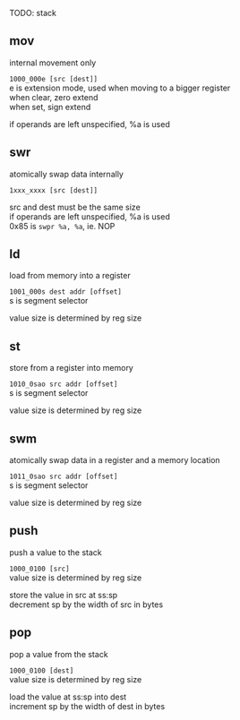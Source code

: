 TODO: stack  
  
## mov  
internal movement only  
  
`1000_000e [src [dest]]`  
e is extension mode, used when moving to a bigger register  
    when clear, zero extend  
    when set, sign extend  
  
if operands are left unspecified, %a is used  
  
  
## swr  
atomically swap data internally  
  
`1xxx_xxxx [src [dest]]`  
  
src and dest must be the same size  
if operands are left unspecified, %a is used  
0x85 is `swpr %a, %a`, ie. NOP  
  
  
## ld  
load from memory into a register  
  
`1001_000s dest addr [offset]`  
s is segment selector  
  
value size is determined by reg size  
  
  
## st  
store from a register into memory  
  
`1010_0sao src addr [offset]`  
s is segment selector  
  
value size is determined by reg size  
  
  
## swm  
atomically swap data in a register and a memory location  
  
`1011_0sao src addr [offset]`  
s is segment selector  
  
value size is determined by reg size  
  
  
## push  
push a value to the stack  
  
`1000_0100 [src]`  
value size is determined by reg size  
  
store the value in src at ss:sp  
decrement sp by the width of src in bytes  
  
## pop  
pop a value from the stack  
  
`1000_0100 [dest]`  
value size is determined by reg size  
  
load the value at ss:sp into dest  
increment sp by the width of dest in bytes  
  
  